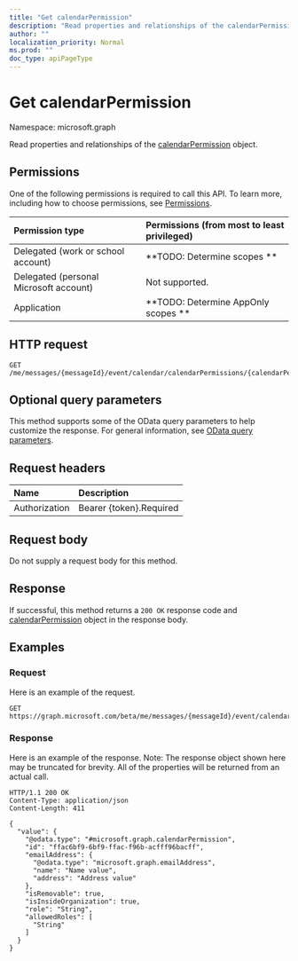 ```yaml
---
title: "Get calendarPermission"
description: "Read properties and relationships of the calendarPermission object."
author: ""
localization_priority: Normal
ms.prod: ""
doc_type: apiPageType
---
```


# Get calendarPermission

Namespace: microsoft.graph

Read properties and relationships of the [calendarPermission](../resources/calendarpermission.md) object.

## Permissions
One of the following permissions is required to call this API. To learn more, including how to choose permissions, see [Permissions](/concepts/permissions-reference.md).

|Permission type|Permissions (from most to least privileged)|
|:---|:---|
|Delegated (work or school account)|**TODO: Determine scopes **|
|Delegated (personal Microsoft account)|Not supported.|
|Application|**TODO: Determine AppOnly scopes **|

## HTTP request
<!-- {
  "blockType": "ignored"
}
-->
``` http
GET /me/messages/{messageId}/event/calendar/calendarPermissions/{calendarPermissionId}
```

## Optional query parameters
This method supports some of the OData query parameters to help customize the response. For general information, see [OData query parameters](/graph/query-parameters).

## Request headers
|Name|Description|
|:---|:---|
|Authorization|Bearer {token}.Required|

## Request body
Do not supply a request body for this method.

## Response
If successful, this method returns a `200 OK` response code and [calendarPermission](../resources/calendarpermission.md) object in the response body.

## Examples

### Request
Here is an example of the request.
<!-- {
  "blockType": "request",
  "name": "get_calendarpermission"
}
-->
``` http
GET https://graph.microsoft.com/beta/me/messages/{messageId}/event/calendar/calendarPermissions/{calendarPermissionId}
```

### Response
Here is an example of the response. Note: The response object shown here may be truncated for brevity. All of the properties will be returned from an actual call.
<!-- {
  "blockType": "response",
  "truncated": true,
  "@odata.type": "microsoft.graph.calendarPermission"
}
-->
``` http
HTTP/1.1 200 OK
Content-Type: application/json
Content-Length: 411

{
  "value": {
    "@odata.type": "#microsoft.graph.calendarPermission",
    "id": "ffac6bf9-6bf9-ffac-f96b-acfff96bacff",
    "emailAddress": {
      "@odata.type": "microsoft.graph.emailAddress",
      "name": "Name value",
      "address": "Address value"
    },
    "isRemovable": true,
    "isInsideOrganization": true,
    "role": "String",
    "allowedRoles": [
      "String"
    ]
  }
}
```

